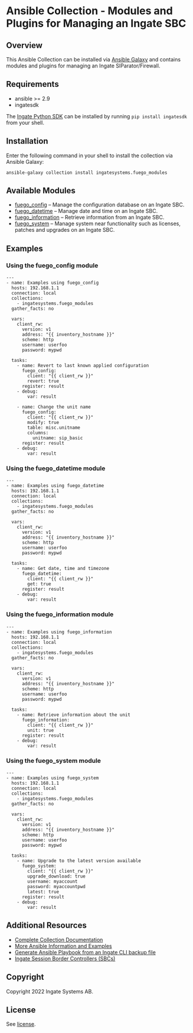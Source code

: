 # Ansible Collection - Modules and Plugins for Managing an Ingate SBC

## Overview

This Ansible Collection can be installed via [Ansible Galaxy](https://galaxy.ansible.com)
and contains modules and plugins for managing an Ingate SIParator/Firewall.

## Requirements

* ansible >= 2.9
* ingatesdk

The [Ingate Python SDK](https://pypi.org/project/ingatesdk) can be installed by running
`pip install ingatesdk` from your shell.

## Installation

Enter the following command in your shell to install the collection via Ansible Galaxy:

`ansible-galaxy collection install ingatesystems.fuego_modules`

## Available Modules

* [fuego_config](https://ingatesystems.github.io/ingate-docs/ansible/fuego/html/fuego_config_module.html#ansible-collections-ingatesystems-fuego-modules-fuego-config-module) – Manage the configuration database on an Ingate SBC.
* [fuego_datetime](https://ingatesystems.github.io/ingate-docs/ansible/fuego/html/fuego_datetime_module.html#ansible-collections-ingatesystems-fuego-modules-fuego-datetime-module) – Manage date and time on an Ingate SBC.
* [fuego_information](https://ingatesystems.github.io/ingate-docs/ansible/fuego/html/fuego_information_module.html#ansible-collections-ingatesystems-fuego-modules-fuego-information-module) – Retrieve information from an Ingate SBC.
* [fuego_system](https://ingatesystems.github.io/ingate-docs/ansible/fuego/html/fuego_system_module.html#ansible-collections-ingatesystems-fuego-modules-fuego-system-module) – Manage system near functionality such as licenses, patches and upgrades on an Ingate SBC.

## Examples

### Using the fuego_config module
```
---
- name: Examples using fuego_config
  hosts: 192.168.1.1
  connection: local
  collections:
    - ingatesystems.fuego_modules
  gather_facts: no

  vars:
    client_rw:
      version: v1
      address: "{{ inventory_hostname }}"
      scheme: http
      username: userfoo
      password: mypwd

  tasks:
    - name: Revert to last known applied configuration
      fuego_config:
        client: "{{ client_rw }}"
        revert: true
      register: result
    - debug:
        var: result

    - name: Change the unit name
      fuego_config:
        client: "{{ client_rw }}"
        modify: true
        table: misc.unitname
        columns:
          unitname: sip_basic
      register: result
    - debug:
        var: result
```

### Using the fuego_datetime module
```
---
- name: Examples using fuego_datetime
  hosts: 192.168.1.1
  connection: local
  collections:
    - ingatesystems.fuego_modules
  gather_facts: no

  vars:
    client_rw:
      version: v1
      address: "{{ inventory_hostname }}"
      scheme: http
      username: userfoo
      password: mypwd

  tasks:
    - name: Get date, time and timezone
      fuego_datetime:
        client: "{{ client_rw }}"
        get: true
      register: result
    - debug:
        var: result
```

### Using the fuego_information module
```
---
- name: Examples using fuego_information
  hosts: 192.168.1.1
  connection: local
  collections:
    - ingatesystems.fuego_modules
  gather_facts: no

  vars:
    client_rw:
      version: v1
      address: "{{ inventory_hostname }}"
      scheme: http
      username: userfoo
      password: mypwd

  tasks:
    - name: Retrieve information about the unit
      fuego_information:
        client: "{{ client_rw }}"
        unit: true
      register: result
    - debug:
        var: result
```

### Using the fuego_system module
```
---
- name: Examples using fuego_system
  hosts: 192.168.1.1
  connection: local
  collections:
    - ingatesystems.fuego_modules
  gather_facts: no

  vars:
    client_rw:
      version: v1
      address: "{{ inventory_hostname }}"
      scheme: http
      username: userfoo
      password: mypwd

  tasks:
    - name: Upgrade to the latest version available
      fuego_system:
        client: "{{ client_rw }}"
        upgrade_download: true
        username: myaccount
        password: myaccountpwd
        latest: true
      register: result
    - debug:
        var: result
```

## Additional Resources

* [Complete Collection Documentation](https://ingatesystems.github.io/ingate-docs/ansible/fuego/html)
* [More Ansible Information and Examples](https://account.ingate.com/manuals/latest/reference_guide.html#_ansible)
* [Generate Ansible Playbook from an Ingate CLI backup file](https://raw.githubusercontent.com/ingatesystems/ingatesdk/master/utils/cli2python.py)
* [Ingate Session Border Controllers (SBCs)](https://www.ingate.com/session-border-controller-sbc)

## Copyright
Copyright 2022 Ingate Systems AB.

## License

See [license](LICENSE).
